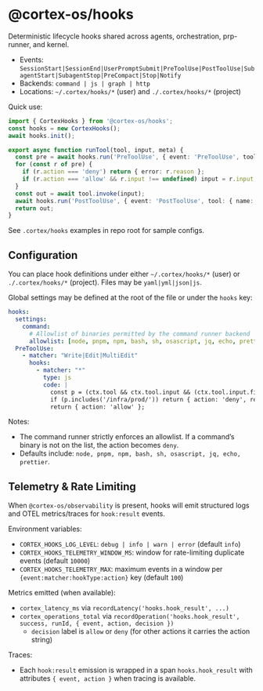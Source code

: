 # @cortex-os/hooks

Deterministic lifecycle hooks shared across agents, orchestration, prp-runner, and kernel.

- Events: `SessionStart|SessionEnd|UserPromptSubmit|PreToolUse|PostToolUse|SubagentStart|SubagentStop|PreCompact|Stop|Notify`
- Backends: `command | js | graph | http`
- Locations: `~/.cortex/hooks/*` (user) and `./.cortex/hooks/*` (project)

Quick use:

```ts
import { CortexHooks } from '@cortex-os/hooks';
const hooks = new CortexHooks();
await hooks.init();

export async function runTool(tool, input, meta) {
  const pre = await hooks.run('PreToolUse', { event: 'PreToolUse', tool: { name: tool.name, input }, cwd: meta.cwd, user: meta.user });
  for (const r of pre) {
    if (r.action === 'deny') return { error: r.reason };
    if (r.action === 'allow' && r.input !== undefined) input = r.input;
  }
  const out = await tool.invoke(input);
  await hooks.run('PostToolUse', { event: 'PostToolUse', tool: { name: tool.name, input }, cwd: meta.cwd, user: meta.user });
  return out;
}
```

See `.cortex/hooks` examples in repo root for sample configs.

## Configuration

You can place hook definitions under either `~/.cortex/hooks/*` (user) or `./.cortex/hooks/*` (project). Files may be `yaml|yml|json|js`.

Global settings may be defined at the root of the file or under the `hooks` key:

```yaml
hooks:
  settings:
    command:
      # Allowlist of binaries permitted by the command runner backend
      allowlist: [node, pnpm, npm, bash, sh, osascript, jq, echo, prettier]
  PreToolUse:
    - matcher: "Write|Edit|MultiEdit"
      hooks:
        - matcher: "*"
          type: js
          code: |
            const p = (ctx.tool && ctx.tool.input && (ctx.tool.input.file_path || ctx.tool.input.path)) || "";
            if (p.includes('/infra/prod/')) return { action: 'deny', reason: 'Protected path' };
            return { action: 'allow' };
```

Notes:

- The command runner strictly enforces an allowlist. If a command’s binary is not on the list, the action becomes `deny`.
- Defaults include: `node, pnpm, npm, bash, sh, osascript, jq, echo, prettier`.

## Telemetry & Rate Limiting

When `@cortex-os/observability` is present, hooks will emit structured logs and OTEL metrics/traces for `hook:result` events.

Environment variables:

- `CORTEX_HOOKS_LOG_LEVEL`: `debug | info | warn | error` (default `info`)
- `CORTEX_HOOKS_TELEMETRY_WINDOW_MS`: window for rate-limiting duplicate events (default `10000`)
- `CORTEX_HOOKS_TELEMETRY_MAX`: maximum events in a window per `{event:matcher:hookType:action}` key (default `100`)

Metrics emitted (when available):

- `cortex_latency_ms` via `recordLatency('hooks.hook_result', ...)`
- `cortex_operations_total` via `recordOperation('hooks.hook_result', success, runId, { event, action, decision })`
  - `decision` label is `allow` or `deny` (for other actions it carries the action string)

Traces:

- Each `hook:result` emission is wrapped in a span `hooks.hook_result` with attributes `{ event, action }` when tracing is available.
